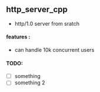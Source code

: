 ## http_server_cpp
- http/1.0 server from sratch 

#### features :
- can handle 10k concurrent users


#### TODO:
- [ ] something
- [ ] something 2
